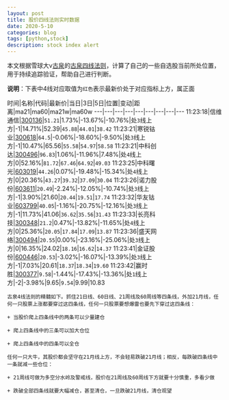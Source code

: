 ```yaml
---
layout: post
title: 股价四线法则实时数据
date: 2020-5-10
categories: blog
tags: [python,stock]
description: stock index alert
---
```



本文根据雪球大v[古泉](https://xueqiu.com/u/7148646888)的[古泉四线法则](https://xueqiu.com/7148646888/130498192)，计算了自己的一些自选股当前所处位置，用于持续追踪验证，帮助自己进行判断。

**说明**：下表中4线对应取值为`红色`表示最新价处于对应指标上方，属正面

时间|名称|代码|最新价|当日|3日|5日|位置|变动|距离|ma21|ma60|ma21w|ma60w
---|---|---|---|---|---|---|---|---
11:23:18|信维通信|[300136](https://xueqiu.com/S/SZ300136)|`51.21`|1.73%|-13.67%|-10.76%|处`3`线上方|-1|14.71%|52.39|`45.88`|`44.01`|`38.42`
11:23:21|寒锐钴业|[300618](https://xueqiu.com/S/SZ300618)|`64.5`|-0.06%|-18.60%|-9.50%|处`3`线上方|-1|10.47%|65.56|`55.58`|`54.97`|`58.58`
11:23:21|中科创达|[300496](https://xueqiu.com/S/SZ300496)|`96.83`|1.06%|-11.96%|7.48%|处`4`线上方|0|52.16%|`81.72`|`67.46`|`64.92`|`49.03`
11:23:25|中科曙光|[603019](https://xueqiu.com/S/SH603019)|`44.26`|0.07%|-19.48%|-15.34%|处`4`线上方|0|20.36%|`43.27`|`39.32`|`37.09`|`30.04`
11:23:26|诺力股份|[603611](https://xueqiu.com/S/SH603611)|`20.49`|-2.24%|-12.05%|-10.74%|处`3`线上方|-1|3.90%|21.60|`20.44`|`19.51`|`17.74`
11:23:32|华友钴业|[603799](https://xueqiu.com/S/SH603799)|`40.05`|-1.16%|-20.75%|-12.16%|处`3`线上方|-1|11.73%|41.06|`36.62`|`35.56`|`31.43`
11:23:33|长亮科技|[300348](https://xueqiu.com/S/SZ300348)|`21.2`|0.47%|-13.82%|-11.65%|处`4`线上方|0|25.36%|`20.05`|`17.84`|`17.09`|`13.87`
11:23:36|盛天网络|[300494](https://xueqiu.com/S/SZ300494)|`20.55`|0.00%|-23.16%|-25.06%|处`3`线上方|0|16.35%|24.02|`18.16`|`16.62`|`14.37`
11:23:41|金证股份|[600446](https://xueqiu.com/S/SH600446)|`20.53`|-3.02%|-16.07%|-13.39%|处`3`线上方|-1|7.03%|20.61|`18.37`|`18.34`|`19.60`
11:23:42|赢时胜|[300377](https://xueqiu.com/S/SZ300377)|`9.58`|-1.44%|-17.43%|-13.36%|处`1`线上方|-2|-3.98%|9.65|`9.54`|9.99|10.83

```
古泉4线法则的精髓如下。抓住21日线、60日线、21周线及60周线等四条线，外加21月线，任何一只股票上涨都要穿过这四条线，任何一只股票要想爆雷也要先下穿过这四条线：

+ 当股价爬上四条线中的两条可以少量建仓

+ 爬上四条线中的三条可以加大仓位

+ 爬上四条线中的四条可以全仓

任何一只大牛，其股价都会坚守在21月线上方，不会轻易跌破21月线；相反，每跌破四条线中一条就减一些仓位：

+ 21周线可做为多空分水岭及警戒线，股价在21周线及60周线下方就要十分慎重，多看少做

+ 跌破全部四条线就要大幅减仓，甚至清仓，一旦跌破21月线，清仓观望
```
